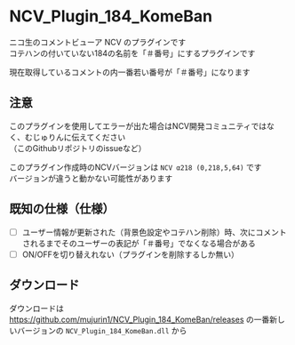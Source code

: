 # NCV_Plugin_184_KomeBan

ニコ生のコメントビューア NCV のプラグインです  
コテハンの付いていない184の名前を「＃番号」にするプラグインです

現在取得しているコメントの内一番若い番号が「＃番号」になります

## 注意
このプラグインを使用してエラーが出た場合はNCV開発コミュニティではなく、むじゅりんに伝えてください  
（このGithubリポジトリのissueなど）

このプラグイン作成時のNCVバージョンは `NCV α218 (0,218,5,64)` です  
バージョンが違うと動かない可能性があります

## 既知の仕様（仕様）
* [ ] ユーザー情報が更新された（背景色設定やコテハン削除）時、次にコメントされるまでそのユーザーの表記が「＃番号」でなくなる場合がある  
* [ ] ON/OFFを切り替えれない（プラグインを削除するしか無い）

## ダウンロード
ダウンロードは https://github.com/mujurin1/NCV_Plugin_184_KomeBan/releases の一番新しいバージョンの `NCV_Plugin_184_KomeBan.dll`
 から
